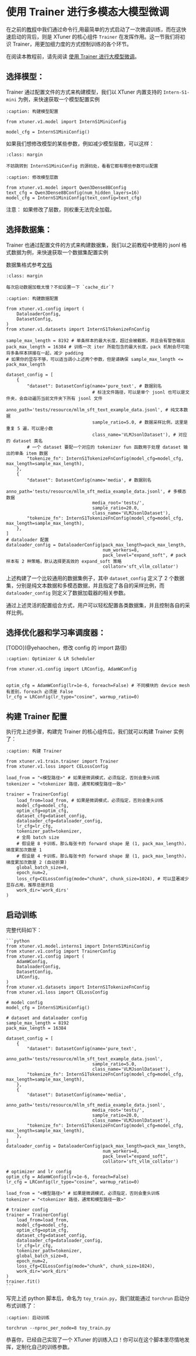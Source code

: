 # 使用 Trainer 进行多模态大模型微调

在之前的[教程](../../get_started/mllm_sft.md)中我们通过命令行,用最简单的方式启动了一次微调训练，而在这快速启动的背后，则是 XTuner 的核心组件 `Trainer` 在发挥作用。这一节我们将初识 Trainer，用更加细力度的方式控制训练的各个环节。

在阅读本教程前，请先阅读 [使用 Trainer 进行大模型微调](./llm_trainer.md)。

## 选择模型：

Trainer 通过配置文件的方式来构建模型，我们以 XTuner 内置支持的 `Intern-S1-mini` 为例，来快速获取一个模型配置实例

```{code-block} python
:caption: 构建模型配置

from xtuner.v1.model import InternS1MiniConfig

model_cfg = InternS1MiniConfig()
```

如果我们想修改模型的某些参数，例如减少模型层数，可以这样：

```{tip}
:class: margin

不妨跳转到 InternS1MiniConfig 的源码处，看看它都有哪些参数可以配置
```

```{code-block} python
:caption: 修改模型层数

from xtuner.v1.model import Qwen3Dense8BConfig
text_cfg = Qwen3Dense8BConfig(num_hidden_layers=16)
model_cfg = InternS1MiniConfig(text_config=text_cfg)
```

注意： 如果修改了层数，则权重无法完全加载。

## 选择数据集：

Trainer 也通过配置文件的方式来构建数据集，我们以之前教程中使用的 jsonl 格式数据为例，来快速获取一个数据集配置实例

数据集格式参考[文档](../../get_started/mllm_sft.md#sft-dataset)


```{tip}
:class: margin

每次启动数据加载太慢？不如设置一下 `cache_dir`?
```

```{code-block} python
:caption: 构建数据配置

from xtuner.v1.config import (
    DataloaderConfig,
    DatasetConfig,
)
from xtuner.v1.datasets import InternS1TokenizeFnConfig

sample_max_length = 8192 # 单条样本的最大长度，超过会被截断，并且会有警告输出
pack_max_length = 16384 # 训练一次 iter 所能包含的最大长度，pack 机制会尽可能将多条样本拼接在一起，减少 padding
# 如果你的显存不够，可以适当调小上述两个参数，但是请确保 sample_max_length <= pack_max_length

dataset_config = [
    {
        "dataset": DatasetConfig(name='pure_text', # 数据别名
                                 # 标注文件路径，可以是单个 jsonl 也可以是文件夹，会自动遍历当前文件夹下所有 jsonl 文件
                                 anno_path='tests/resource/mllm_sft_text_example_data.jsonl', # 纯文本数据
                                 sample_ratio=5.0, # 数据采样比例，这里是重复 5 遍，可以是小数
                                 class_name='VLMJsonlDataset'), # 对应的 dataset 类名
        # 一个 dataset 要配一个对应的 tokenizer fun 函数用于处理 dataset 输出的单条 item 数据
        "tokenize_fn": InternS1TokenizeFnConfig(model_cfg=model_cfg, max_length=sample_max_length),
    },
    {
        "dataset": DatasetConfig(name='media', # 数据别名
                                 anno_path='tests/resource/mllm_sft_media_example_data.jsonl', # 多模态数据
                                 media_root='tests/',
                                 sample_ratio=20.0,
                                 class_name='VLMJsonlDataset'),
        "tokenize_fn": InternS1TokenizeFnConfig(model_cfg=model_cfg, max_length=sample_max_length),
    },
]
# dataloader 配置
dataloader_config = DataloaderConfig(pack_max_length=pack_max_length, 
                                     num_workers=8,
                                     pack_level="expand_soft", # pack 样本有 2 种策略，默认选择更高效的 expand_soft 策略
                                     collator='sft_vllm_collator')

```

上述构建了一个比较通用的数据集例子，其中 `dataset_config` 定义了 2 个数据集，分别是纯文本数据和多模态数据，并且指定了各自的采样比例，而 `dataloader_config` 则定义了数据加载器的相关参数。

通过上述灵活的配置组合方式，用户可以轻松配置各类数据集，并且控制各自的采样比例。


## 选择优化器和学习率调度器：

[TODO](@yehaochen，修改 config 的 import 路径)

```{code-block} python
:caption: Optimizer & LR Scheduler

from xtuner.v1.config import LRConfig, AdamWConfig


optim_cfg = AdamWConfig(lr=1e-6, foreach=False) # 不同模块的 device mesh 有差别，foreach 必须是 False
lr_cfg = LRConfig(lr_type="cosine", warmup_ratio=0)
```

## 构建 Trainer 配置


执行完上述步骤，构建完 Trainer 的核心组件后，我们就可以构建 Trainer 实例了：

```{code-block} python
:caption: 构建 Trainer

from xtuner.v1.train.trainer import Trainer
from xtuner.v1.loss import CELossConfig

load_from = "<模型路径>" # 如果是微调模式，必须指定，否则会重头训练
tokenizer = "<tokenizer 路径，通常和模型路径一致>"

trainer = TrainerConfig(
    load_from=load_from, # 如果是微调模式，必须指定，否则会重头训练
    model_cfg=model_cfg,
    optim_cfg=optim_cfg,
    dataset_cfg=dataset_config,
    dataloader_cfg=dataloader_config,
    lr_cfg=lr_cfg,
    tokenizer_path=tokenizer,
    # 全局 batch size
    # 假设是 8 卡训练，那么每张卡的 forward shape 是 (1, pack_max_length)，梯度累加次数是 1
    # 假设是 4 卡训练，那么每张卡的 forward shape 是 (1, pack_max_length)，梯度累加次数是 2 (自动折算)
    global_batch_size=8, 
    epoch_num=2,
    loss_cfg=CELossConfig(mode="chunk", chunk_size=1024), # 可以显著减少显存占用，推荐总是开启
    work_dir='work_dirs'
)

```


## 启动训练

完整代码如下：

````{toggle}
```python
from xtuner.v1.model.interns1 import InternS1MiniConfig
from xtuner.v1.config import TrainerConfig
from xtuner.v1.config import (
    AdamWConfig,
    DataloaderConfig,
    DatasetConfig,
    LRConfig,
)
from xtuner.v1.datasets import InternS1TokenizeFnConfig
from xtuner.v1.loss import CELossConfig

# model config
model_cfg = InternS1MiniConfig()

# dataset and dataloader config
sample_max_length = 8192
pack_max_length = 16384

dataset_config = [
    {
        "dataset": DatasetConfig(name='pure_text',
                                 anno_path='tests/resource/mllm_sft_text_example_data.jsonl',
                                 sample_ratio=5.0,
                                 class_name='VLMJsonlDataset'),
        "tokenize_fn": InternS1TokenizeFnConfig(model_cfg=model_cfg, max_length=sample_max_length),
    },
    {
        "dataset": DatasetConfig(name='media',
                                 anno_path='tests/resource/mllm_sft_media_example_data.jsonl',
                                 media_root='tests/',
                                 sample_ratio=20.0,
                                 class_name='VLMJsonlDataset'),
        "tokenize_fn": InternS1TokenizeFnConfig(model_cfg=model_cfg, max_length=sample_max_length),
    },
]
dataloader_config = DataloaderConfig(pack_max_length=pack_max_length,
                                     num_workers=8,
                                     pack_level="expand_soft",
                                     collator='sft_vllm_collator')

# optimizer and lr config
optim_cfg = AdamWConfig(lr=1e-6, foreach=False)
lr_cfg = LRConfig(lr_type="cosine", warmup_ratio=0)

load_from = "<模型路径>" # 如果是微调模式，必须指定，否则会重头训练
tokenizer = "<tokenizer 路径，通常和模型路径一致>"

# trainer config
trainer = TrainerConfig(
    load_from=load_from,
    model_cfg=model_cfg,
    optim_cfg=optim_cfg,
    dataset_cfg=dataset_config,
    dataloader_cfg=dataloader_config,
    lr_cfg=lr_cfg,
    tokenizer_path=tokenizer,
    global_batch_size=8,
    epoch_num=2,
    loss_cfg=CELossConfig(mode="chunk", chunk_size=1024),
    work_dir='work_dirs'
)
trainer.fit()
```
````

写完上述 python 脚本后，命名为 `toy_train.py`，我们就能通过 `torchrun` 启动分布式训练了：

```{code-block} bash
:caption: 启动训练

torchrun --nproc_per_node=8 toy_train.py
```

恭喜你，已经自己实现了一个 XTuner 的训练入口！你可以在这个脚本里尽情地发挥，定制化自己的训练参数。
